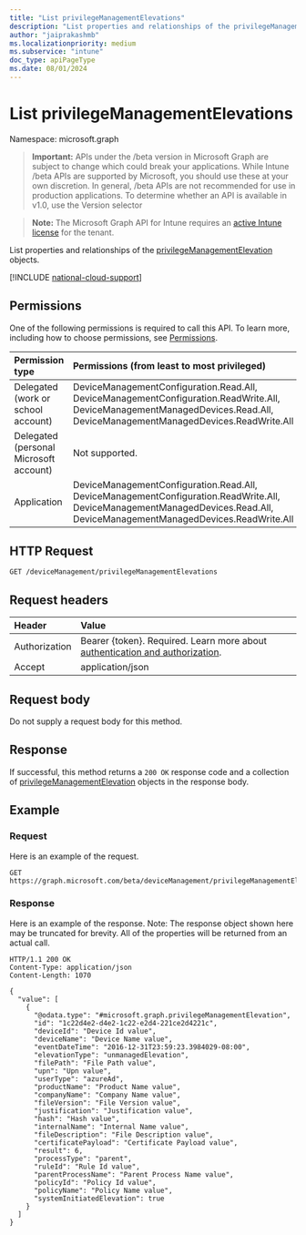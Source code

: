 ```yaml
---
title: "List privilegeManagementElevations"
description: "List properties and relationships of the privilegeManagementElevation objects."
author: "jaiprakashmb"
ms.localizationpriority: medium
ms.subservice: "intune"
doc_type: apiPageType
ms.date: 08/01/2024
---
```


# List privilegeManagementElevations

Namespace: microsoft.graph

> **Important:** APIs under the /beta version in Microsoft Graph are subject to change which could break your applications. While Intune /beta APIs are supported by Microsoft, you should use these at your own discretion. In general, /beta APIs are not recommended for use in production applications. To determine whether an API is available in v1.0, use the Version selector

> **Note:** The Microsoft Graph API for Intune requires an [active Intune license](https://go.microsoft.com/fwlink/?linkid=839381) for the tenant.

List properties and relationships of the [privilegeManagementElevation](../resources/intune-devices-privilegemanagementelevation.md) objects.

[!INCLUDE [national-cloud-support](../../includes/all-clouds.md)]

## Permissions
One of the following permissions is required to call this API. To learn more, including how to choose permissions, see [Permissions](/graph/permissions-reference).

|Permission type|Permissions (from least to most privileged)|
|:---|:---|
|Delegated (work or school account)|DeviceManagementConfiguration.Read.All, DeviceManagementConfiguration.ReadWrite.All, DeviceManagementManagedDevices.Read.All, DeviceManagementManagedDevices.ReadWrite.All|
|Delegated (personal Microsoft account)|Not supported.|
|Application|DeviceManagementConfiguration.Read.All, DeviceManagementConfiguration.ReadWrite.All, DeviceManagementManagedDevices.Read.All, DeviceManagementManagedDevices.ReadWrite.All|

## HTTP Request
<!-- {
  "blockType": "ignored"
}
-->
``` http
GET /deviceManagement/privilegeManagementElevations
```

## Request headers
|Header|Value|
|:---|:---|
|Authorization|Bearer {token}. Required. Learn more about [authentication and authorization](/graph/auth/auth-concepts).|
|Accept|application/json|

## Request body
Do not supply a request body for this method.

## Response
If successful, this method returns a `200 OK` response code and a collection of [privilegeManagementElevation](../resources/intune-devices-privilegemanagementelevation.md) objects in the response body.

## Example

### Request
Here is an example of the request.
``` http
GET https://graph.microsoft.com/beta/deviceManagement/privilegeManagementElevations
```

### Response
Here is an example of the response. Note: The response object shown here may be truncated for brevity. All of the properties will be returned from an actual call.
``` http
HTTP/1.1 200 OK
Content-Type: application/json
Content-Length: 1070

{
  "value": [
    {
      "@odata.type": "#microsoft.graph.privilegeManagementElevation",
      "id": "1c22d4e2-d4e2-1c22-e2d4-221ce2d4221c",
      "deviceId": "Device Id value",
      "deviceName": "Device Name value",
      "eventDateTime": "2016-12-31T23:59:23.3984029-08:00",
      "elevationType": "unmanagedElevation",
      "filePath": "File Path value",
      "upn": "Upn value",
      "userType": "azureAd",
      "productName": "Product Name value",
      "companyName": "Company Name value",
      "fileVersion": "File Version value",
      "justification": "Justification value",
      "hash": "Hash value",
      "internalName": "Internal Name value",
      "fileDescription": "File Description value",
      "certificatePayload": "Certificate Payload value",
      "result": 6,
      "processType": "parent",
      "ruleId": "Rule Id value",
      "parentProcessName": "Parent Process Name value",
      "policyId": "Policy Id value",
      "policyName": "Policy Name value",
      "systemInitiatedElevation": true
    }
  ]
}
```
